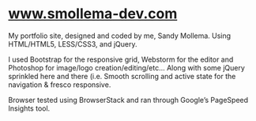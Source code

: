 # www.smollema-dev.com

My portfolio site, designed and coded by me, Sandy Mollema. Using HTML/HTML5, LESS/CSS3, and jQuery.

I used Bootstrap for the responsive grid, Webstorm for the editor and Photoshop for image/logo creation/editing/etc... Along with some jQuery sprinkled here and there (i.e. Smooth scrolling and active state for the navigation & fresco responsive.

Browser tested using BrowserStack and ran through Google’s PageSpeed Insights tool.
